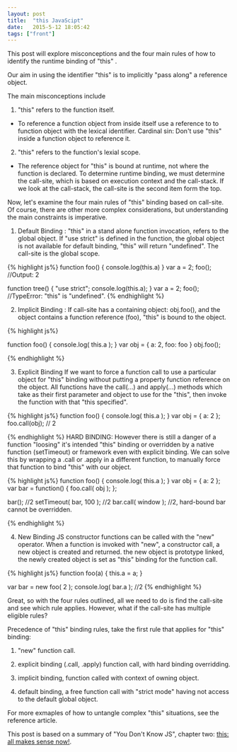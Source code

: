 ```yaml
---
layout: post
title:  "this JavaScipt"
date:   2015-5-12 18:05:42
tags: ["front"]
---
```

  This post will explore misconceptions and the four main rules of how to identify the runtime binding of "this" .

  Our aim in using the identifier "this" is to implicitly "pass along" a reference object.

  The main misconceptions include

  1. "this" refers to the function itself.
  * To reference a function object from inside itself use a reference to to function object with the lexical identifier. Cardinal sin: Don't use "this" inside a function object to reference it.

  2. "this" refers to the function's lexial scope.
  * The reference object for "this" is bound at runtime, not where the function is declared. To determine runtime binding, we must determine the call-site, which is based on execution context and the call-stack. If we look at the call-stack, the call-site is the second item form the top.

  Now, let's examine the four main rules of "this" binding based on call-site. Of course, there are other more complex considerations, but understanding the main constraints is imperative.

  1) Default Binding :
  "this" in a stand alone function invocation, refers to the global object. If "use strict" is defined in the function, the global object is not available for default binding, "this" will return "undefined". The call-site is the global scope.

{% highlight js%}
  function foo() {
    console.log(this.a)
  }
  var a = 2;
  foo();
  //Output: 2

  function tree() {
    "use strict";
    console.log(this.a);
  }
  var a = 2;
  foo();
  //TypeError: "this" is "undefined".
{% endhighlight %}

  2) Implicit Binding :
  If call-site has a containing object: obj.foo(), and the object contains a function reference (foo), "this" is bound to the object.

{% highlight js%}

  function foo() {
    console.log( this.a );
  }
  var obj = {
    a: 2,
    foo: foo
  }
  obj.foo();

{% endhighlight %}

  3) Explicit Binding
    If we want to force a function call to use a particular object for "this" binding without putting a property function reference on the object. All functions have the call(...) and apply(...) methods which take as their first parameter and object to use for the "this", then invoke the function with that "this specified".

{% highlight js%}
  function foo() {
    console.log( this.a );
  }
  var obj = {
    a: 2
  };
  foo.call(obj);
  // 2


{% endhighlight %}
  HARD BINDING:
  However there is still a danger of a function "loosing" it's intended "this" binding or overridden by a native function (setTimeout) or framework even with explicit binding. We can solve this by wrapping a .call or .apply in a different function, to manually force that function to bind "this" with our object.

{% highlight js%}
  function foo() {
    console.log( this.a );
  }
  var obj = {
    a: 2
  };
  var bar = function() {
    foo.call( obj );
  };

  bar();
  //2
  setTimeout( bar, 100 );
  //2
  bar.call( window );
  //2, hard-bound bar cannot be overridden.

{% endhighlight %}

  4) New Binding
    JS constructor functions can be called with the "new" operator.
    When a function is invoked with "new", a constructor call,
      a new object is created and returned.
      the new object is prototype linked,
      the newly created object is set as "this" binding for the function call.

{% highlight js%}
  function foo(a) {
    this.a = a;
  }

  var bar = new foo( 2 );
  console.log( bar.a );
  //2
{% endhighlight %}

  Great, so with the four rules outlined, all we need to do is find the call-site and see which rule applies. However, what if the call-site has multiple eligible rules?

  Precedence of "this" binding rules, take the first rule that applies for "this" binding:

  1. "new" function call.

  2. explicit binding (.call, .apply) function call, with hard binding overridding.

  3. implicit binding, function called with context of owning object.

  4. default binding, a free function call with "strict mode" having not access to the default global object.

  For more exmaples of how to untangle complex "this" situations, see the reference article.

 This post is based on a summary of "You Don't Know JS", chapter two:
  [this: all makes sense now!](https://github.com/getify/You-Dont-Know-JS/blob/master/this%20&%20object%20prototypes/ch2.md).
